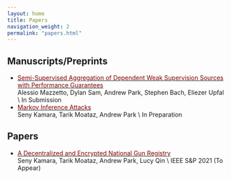 ```yaml
---
layout: home
title: Papers
navigation_weight: 2
permalink: "papers.html"
---
```


## Manuscripts/Preprints

* [<span style="color:maroon">Semi-Supervised Aggregation of Dependent Weak Supervision Sources with Performance Guarantees</span>](papers/FSL.pdf)     
Alessio Mazzetto, Dylan Sam, Andrew Park, Stephen Bach, Eliezer Upfal  \\
In Submission 
* [<span style="color:maroon">Markov Inference Attacks</span>]()     
Seny Kamara, Tarik Moataz, Andrew Park  \\
In Preparation 


## Papers

* [<span style="color:maroon">A Decentralized and Encrypted National Gun Registry</span>](papers/GR.pdf)     
Seny Kamara, Tarik Moataz, Andrew Park, Lucy Qin \\
IEEE S&P 2021 (To Appear)